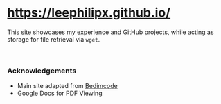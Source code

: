 # https://leephilipx.github.io/
This site showcases my experience and GitHub projects, while acting as storage for file retrieval via ```wget```.

<br>

### Acknowledgements

- Main site adapted from [Bedimcode](https://github.com/bedimcode/responsive-portfolio-website-Ansel)
- Google Docs for PDF Viewing